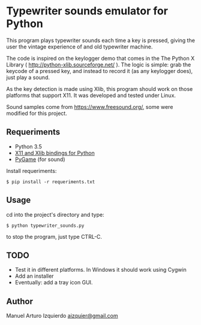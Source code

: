 Typewriter sounds emulator for Python
=====================================

This program plays typewriter sounds each time a key is pressed, giving
the user the vintage experience of and old typewriter machine.

The code is inspired on the keylogger demo that comes in the The Python
X Library ( <http://python-xlib.sourceforge.net/> ). The logic is
simple: grab the keycode of a pressed key, and instead to record it (as
any keylogger does), just play a sound.

As the key detection is made using Xlib, this program should work on
those platforms that support X11. It was developed and tested under
Linux.

Sound samples come from <https://www.freesound.org/>, some were modified
for this project.

Requeriments
------------

-   Python 3.5
-   [X11 and Xlib bindings for Python](http://python-xlib.sourceforge.net/)
-   [PyGame](http://pygame.org) (for sound)

Install requeriments:

    $ pip install -r requeriments.txt


Usage
-----

cd into the project's directory and type:

    $ python typewriter_sounds.py

to stop the program, just type CTRL-C.

TODO
----

-   Test it in different platforms. In Windows it should work using
    Cygwin
-   Add an installer
-   Eventually: add a tray icon GUI.

Author
------

Manuel Arturo Izquierdo <aizquier@gmail.com>

